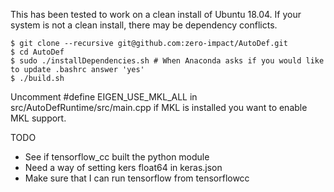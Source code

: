 This has been tested to work on a clean install of Ubuntu 18.04.
If your system is not a clean install, there may be dependency conflicts.

```
$ git clone --recursive git@github.com:zero-impact/AutoDef.git
$ cd AutoDef
$ sudo ./installDependencies.sh # When Anaconda asks if you would like to update .bashrc answer 'yes'
$ ./build.sh
```

Uncomment #define EIGEN_USE_MKL_ALL in src/AutoDefRuntime/src/main.cpp if MKL is installed you want to enable MKL support.


TODO
- See if tensorflow_cc built the python module
- Need a way of setting kers float64 in keras.json
- Make sure that I can run tensorflow from tensorflowcc
